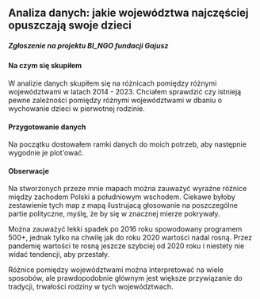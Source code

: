 ## Analiza danych: jakie województwa najczęściej opuszczają swoje dzieci
##### Zgłoszenie na projektu BI_NGO fundacji Gajusz
#### Na czym się skupiłem

W analizie danych skupiłem się na różnicach pomiędzy różnymi województwami w latach 2014 - 2023. Chciałem sprawdzić czy istnieją pewne zależności pomiędzy różnymi województwami w dbaniu o wychowanie dzieci w pierwotnej rodzinie.

#### Przygotowanie danych

Na początku dostowałem ramki danych do moich potrzeb, aby następnie wygodnie je plot'ować.

#### Obserwacje

Na stworzonych przeze mnie mapach można zauważyć wyraźne różnice między zachodem Polski a południowym wschodem. Ciekawe byłoby zestawienie tych map z mapą ilustrujacą głosowanie na poszczególne partie polityczne, myślę, że by się w znacznej mierze pokrywały.

Można zauważyć lekki spadek po 2016 roku spowodowany programem 500+, jednak tylko na chwilę jak do roku 2020 wartości nadal rosną. Przez pandemię wartości te rosną jeszcze szybciej od 2020 roku i niestety nie widać tendencji, aby przestały.

Różnice pomiędzy województwami można interpretować na wiele sposobów, ale prawdopodobnie głównym jest większe przywiązanie do tradycji, trwałości rodziny w tych województwach.

